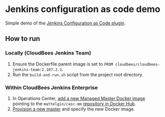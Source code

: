 # Jenkins configuration as code demo
Simple demo of the [Jenkins Configuration as Code plugin](https://github.com/jenkinsci/configuration-as-code-plugin).

## How to run

### Locally (CloudBees Jenkins Team)
1. Ensure the Dockerfile parent image is set to `FROM cloudbees/cloudbees-jenkins-team:2.107.2.1`.
2. Run the `build-and-run.sh` script from the project root directory.

### Within CloudBees Jenkins Enterprise
1. In Operations Center, [add a new Managed Master Docker image](https://go.cloudbees.com/docs/cloudbees-documentation/pse-admin-guide/#_managing_docker_images_for_masters) pointing to the `mattelgin/casc-mm` [repository in Docker Hub](https://hub.docker.com/r/mattelgin/casc-mm/).
2. [Provision a new master](https://go.cloudbees.com/docs/cloudbees-documentation/pse-admin-guide/#_creating_a_new_managed_master) and specify the new Docker image.
